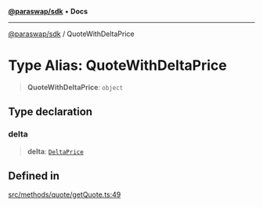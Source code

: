 [**@paraswap/sdk**](../README.md) • **Docs**

***

[@paraswap/sdk](../globals.md) / QuoteWithDeltaPrice

# Type Alias: QuoteWithDeltaPrice

> **QuoteWithDeltaPrice**: `object`

## Type declaration

### delta

> **delta**: [`DeltaPrice`](DeltaPrice.md)

## Defined in

[src/methods/quote/getQuote.ts:49](https://github.com/paraswap/paraswap-sdk/blob/master/src/methods/quote/getQuote.ts#L49)
